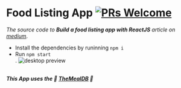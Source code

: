 # Food Listing App [![PRs Welcome](https://img.shields.io/badge/PRs-welcome-brightgreen.svg)](https://github.com/msal4/royal_news/compare?expand=1)

*The source code to **Build a food listing app with ReactJS** article on [medium](https://medium.com/@prezshaikh/build-a-food-listing-app-with-reactjs-d1471d9ef866)*.


* Install the dependencies by runinning ```npm i``` <br />
* Run `npm start` <br />.
![desktop preview](https://cdn-images-1.medium.com/max/800/1*zzObioVi9sEihgcm5aAEWQ.png)<br /><br />

***This App uses the 💙 [TheMealDB](https://www.themealdb.com/) 💙***
